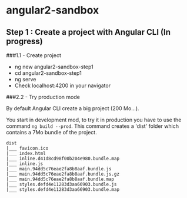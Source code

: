 # angular2-sandbox

## Step 1 : Create a project with Angular CLI (In progress)

###1.1 - Create project
- ng new angular2-sandbox-step1
- cd angular2-sandbox-step1
- ng serve
- Check localhost:4200 in your navigator

###2.2 - Try production mode

By default Angular CLI create a big project (200 Mo...).

You start in development mod, to try it in production you have to use the command `ng build --prod`.
This command creates a 'dist' folder which contains a 7Mo bundle of the project.

```
dist
|___ favicon.ico
|___ index.html
|___ inline.d41d8cd98f00b204e980.bundle.map
|___ inline.js
|___ main.94dd5c76eae2fa8b8aaf.bundle.js
|___ main.94dd5c76eae2fa8b8aaf.bundle.js.gz
|___ main.94dd5c76eae2fa8b8aaf.bundle.map
|___ styles.defd4e11283d3aa66903.bundle.js
|___ styles.defd4e11283d3aa66903.bundle.map
 ```

